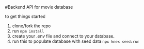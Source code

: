 #Backend API for movie database

to get things started 

1. clone/fork the repo
2. run
`npm install`
3. create your .env file and connect to your database.
4. run this to populate database with seed data
`npx knex seed:run`

